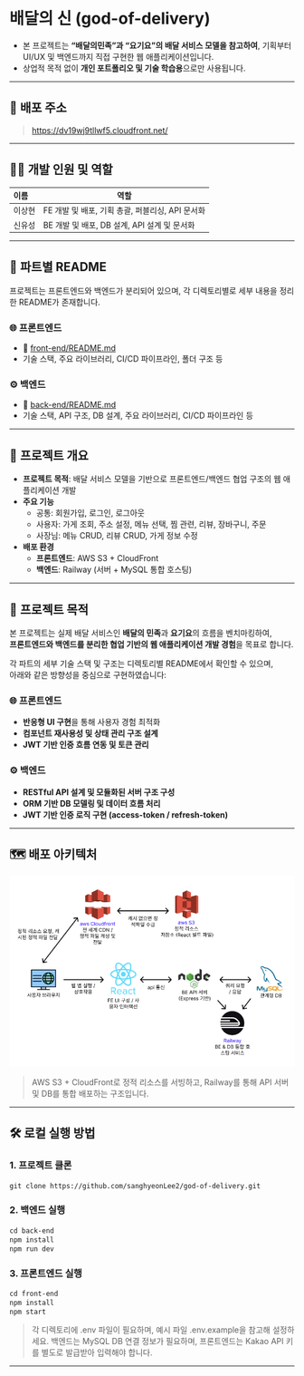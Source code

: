 # 배달의 신 (god-of-delivery)

- 본 프로젝트는 **“배달의민족”과 “요기요”의 배달 서비스 모델을 참고하여**, 기획부터 UI/UX 및 백엔드까지 직접 구현한 웹 애플리케이션입니다.
- 상업적 목적 없이 **개인 포트폴리오 및 기술 학습용**으로만 사용됩니다.

---

## 🚀 배포 주소

> https://dv19wj9tllwf5.cloudfront.net/
---

## 👨‍💻 개발 인원 및 역할

| 이름  | 역할                               |
|:----|----------------------------------|
| 이상현 | FE 개발 및 배포, 기획 총괄, 퍼블리싱, API 문서화 |
| 신유성 | BE 개발 및 배포, DB 설계, API 설계 및 문서화  |

---

## 📂 파트별 README

프로젝트는 프론트엔드와 백엔드가 분리되어 있으며, 각 디렉토리별로 세부 내용을 정리한 README가 존재합니다.

### 🌐 프론트엔드

- 🔗 [front-end/README.md](https://github.com/sanghyeonLee2/god-of-delivery/blob/develop/front-end/README.md)
- 기술 스택, 주요 라이브러리, CI/CD 파이프라인, 폴더 구조 등

### ⚙️ 백엔드

- 🔗 [back-end/README.md](https://github.com/sanghyeonLee2/god-of-delivery/blob/develop/back-end/README.md)
- 기술 스택, API 구조, DB 설계, 주요 라이브러리, CI/CD 파이프라인 등

---

## 🧭 프로젝트 개요

- **프로젝트 목적**: 배달 서비스 모델을 기반으로 프론트엔드/백엔드 협업 구조의 웹 애플리케이션 개발
- **주요 기능**
    - 공통: 회원가입, 로그인, 로그아웃
    - 사용자: 가게 조회, 주소 설정, 메뉴 선택, 찜 관련, 리뷰, 장바구니, 주문
    - 사장님: 메뉴 CRUD, 리뷰 CRUD, 가게 정보 수정
- **배포 환경**
    - **프론트엔드**: AWS S3 + CloudFront
    - **백엔드**: Railway (서버 + MySQL 통합 호스팅)

---

## 🎯 프로젝트 목적

본 프로젝트는 실제 배달 서비스인 **배달의 민족**과 **요기요**의 흐름을 벤치마킹하여,  
**프론트엔드와 백엔드를 분리한 협업 기반의 웹 애플리케이션 개발 경험**을 목표로 합니다.

각 파트의 세부 기술 스택 및 구조는 디렉토리별 README에서 확인할 수 있으며,  
아래와 같은 방향성을 중심으로 구현하였습니다:

### 🌐 프론트엔드

- **반응형 UI 구현**을 통해 사용자 경험 최적화
- **컴포넌트 재사용성 및 상태 관리 구조 설계**
- **JWT 기반 인증 흐름 연동 및 토큰 관리**

### ⚙️ 백엔드

- **RESTful API 설계 및 모듈화된 서버 구조 구성**
- **ORM 기반 DB 모델링 및 데이터 흐름 처리**
- **JWT 기반 인증 로직 구현 (access-token / refresh-token)**
---

## 🗺️ 배포 아키텍처

![배포 아키텍처](assets/architecture.png)
> AWS S3 + CloudFront로 정적 리소스를 서빙하고, Railway를 통해 API 서버 및 DB를 통합 배포하는 구조입니다.

---

## 🛠️ 로컬 실행 방법

### 1. 프로젝트 클론

```
git clone https://github.com/sanghyeonLee2/god-of-delivery.git
```

### 2. 백엔드 실행

```
cd back-end
npm install
npm run dev
```

### 3. 프론트엔드 실행

```
cd front-end
npm install
npm start
```

> 각 디렉토리에 .env 파일이 필요하며, 예시 파일 .env.example을 참고해 설정하세요.
> 백엔드는 MySQL DB 연결 정보가 필요하며, 프론트엔드는 Kakao API 키를 별도로 발급받아 입력해야 합니다.
---
